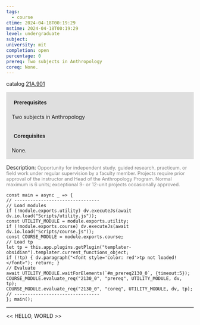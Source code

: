 ```yaml
---
tags:
  - course
ctime: 2024-04-18T00:19:29
mstime: 2024-04-18T00:19:29
level: undergraduate
subject: 
university: mit
completion: open
percentage: 0
prereq: Two subjects in Anthropology
coreq: None.
---
```


catalog [21A.901](http://student.mit.edu/catalog/m21Aa.html#21A.901)

<span style="display: block; padding: 15px; background-color: rgb(100, 100, 100, 0.2);"><font id="m_prereq2130_0" style="display: block; font-family: Arial, sans-serif; font-weight: bold; padding: 5px">Prerequisites</font><br><span id="prereq2130_0">Two subjects in Anthropology</span></span>
<span style="display: block; padding: 15px; background-color: rgb(100, 100, 100, 0.2);"><font id="m_coreq2130_0" style="display: block; font-family: Arial, sans-serif; font-weight: bold; padding: 5px">Corequisites</font><br><span id="coreq2130_0">None.</span></span>

<font style="">Description:</font>
<font style="color: grey; font-size: 0.8rem;">Opportunity for independent study, guided research, practicum, or field work under regular supervision by a faculty member. Projects require prior approval of the instructor and Head of the Anthropology Program. Normal maximum is 6 units; exceptional 9- or 12-unit projects occasionally approved.</font>

```dataviewjs
const main = async _ => {
// --------------------------------
// Load modules
if (!module.exports.utility) dv.executeJs(await dv.io.load("Scripts/utility.js"));
const UTILITY_MODULE = module.exports.utility;
if (!module.exports.course) dv.executeJs(await dv.io.load("Scripts/course.js"));
const COURSE_MODULE = module.exports.course;
// Load tp
let tp = this.app.plugins.getPlugin("templater-obsidian").templater.current_functions_object;
if (!tp) { dv.paragraph("<font style='color: red'>tp not loaded!</font>"); return; }
// Evaluate
await UTILITY_MODULE.waitForElements(`#m_prereq2130_0`, {timeout:5});
COURSE_MODULE.evaluate_req("2130_0", "prereq", UTILITY_MODULE, dv, tp);
COURSE_MODULE.evaluate_req("2130_0", "coreq", UTILITY_MODULE, dv, tp);
// --------------------------------
}; main();
```

---

<< HELLO, WORLD >>
